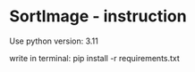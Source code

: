 # SortImage - instruction

Use python version: 3.11

write in terminal: pip install -r requirements.txt

